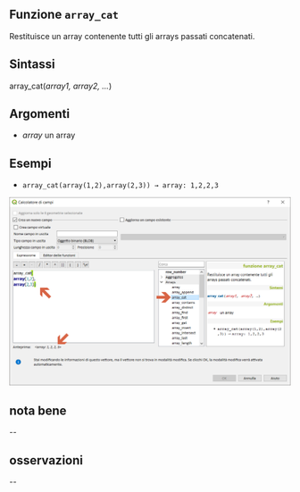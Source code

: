 ## Funzione `array_cat`

Restituisce un array contenente tutti gli arrays passati concatenati.

## Sintassi

array_cat(_array1, array2, …_)

## Argomenti

* _array_ un array

## Esempi

* `array_cat(array(1,2),array(2,3)) → array: 1,2,2,3`

<img src="/img/arrays/array_cat/array_cat1.png">

## nota bene

--

## osservazioni

--